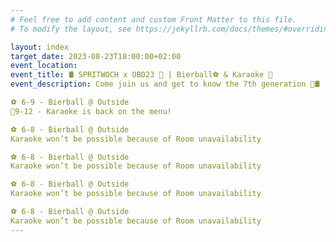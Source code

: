 ```yaml
---
# Feel free to add content and custom Front Matter to this file.
# To modify the layout, see https://jekyllrb.com/docs/themes/#overriding-theme-defaults

layout: index
target_date: 2023-08-23T18:00:00+02:00
event_location: 
event_title: 🛢️ SPRITWOCH x OBD23 🎉 | Bierball⚽️ & Karaoke 🎤
event_description: Come join us and get to know the 7th generation 🎉🛢️

⚽️ 6-9 - Bierball @ Outside
🎤9-12 - Karaoke is back on the menu!

⚽️ 6-8 - Bierball @ Outside
Karaoke won’t be possible because of Room unavailability 

⚽️ 6-8 - Bierball @ Outside
Karaoke won’t be possible because of Room unavailability 

⚽️ 6-8 - Bierball @ Outside
Karaoke won’t be possible because of Room unavailability 

⚽️ 6-8 - Bierball @ Outside
Karaoke won’t be possible because of Room unavailability 
---
```

